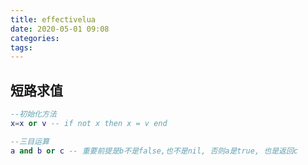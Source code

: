 ```yaml
---
title: effectivelua
date: 2020-05-01 09:08
categories: 
tags: 
---
```


## 短路求值
```lua
--初始化方法
x=x or v -- if not x then x = v end
```

```lua
--三目运算
a and b or c -- 重要前提是b不是false,也不是nil, 否则a是true, 也是返回c
```
